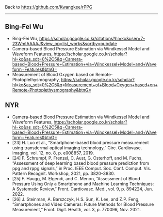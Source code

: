 Back to https://github.com/Kwangkee/rPPG
***

## Bing-Fei Wu
- Bing-Fei Wu, https://scholar.google.co.kr/citations?hl=ko&user=7-23WmIAAAAJ&view_op=list_works&sortby=pubdate
- Camera-based Blood Pressure Estimation via Windkessel Model and Waveform Features, https://scholar.google.co.kr/scholar?hl=ko&as_sdt=0%2C5&q=Camera-based+Blood+Pressure+Estimation+via+Windkessel+Model+and+Waveform+Features&btnG=
- Measurement of Blood Oxygen based on Remote-Photoplethysmography, https://scholar.google.co.kr/scholar?hl=ko&as_sdt=0%2C5&q=Measurement+of+Blood+Oxygen+based+on+Remote-Photoplethysmography&btnG=


## NYR
- Camera-based Blood Pressure Estimation via Windkessel Model and Waveform Features, https://scholar.google.co.kr/scholar?hl=ko&as_sdt=0%2C5&q=Camera-based+Blood+Pressure+Estimation+via+Windkessel+Model+and+Waveform+Features&btnG=
- [23] H. Luo et al., “Smartphone-based blood pressure measurement using transdermal optical imaging technology,” Circ. Cardiovasc. Imaging, vol. 12, no. 8, p. e008857, 2019.
- [24] F. Schrumpf, P. Frenzel, C. Aust, G. Osterhoff, and M. Fuchs, “Assessment of deep learning based blood pressure prediction from ppg and rppg signals,” in Proc. IEEE Comput. Soc. Conf. Comput. Vis. Pattern Recognit. Workshop, 2021, pp. 3820–3830.
- [25] F. Haugg, M. Elgendi, and C. Menon, “Assessment of Blood Pressure Using Only a Smartphone and Machine Learning Techniques: A Systematic Review,” Front. Cardiovasc. Med., vol. 9, p. 894224, Jun. 2022.
- [26] J. Steinman, A. Barszczyk, H.S. Sun, K. Lee, and Z.P. Feng, “Smartphones and Video Cameras: Future Methods for Blood Pressure Measurement,” Front. Digit. Health, vol. 3, p. 770096, Nov. 2021.
